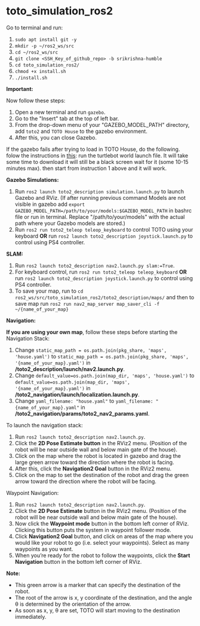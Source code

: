 # toto_simulation_ros2

Go to terminal and run:
1. `sudo apt install git -y`
2. `mkdir -p ~/ros2_ws/src`
3. `cd ~/ros2_ws/src`
4. `git clone <SSH_Key_of_github_repo> -b srikrishna-humble`
5. `cd toto_simulation_ros2/`
6. `chmod +x install.sh`
7. `./install.sh`

**Important:**

Now follow these steps:
1. Open a new terminal and run `gazebo`.
2. Go to the "Insert" tab at the top of left bar.
3. From the drop-down menu of your "GAZEBO_MODEL_PATH" directory, add `toto2` and `TOTO House` to the gazebo environment.
4. After this, you can close Gazebo.

If the gazebo fails after trying to load in TOTO House, do the following.
folow the instructions in [this](https://medium.com/@nilutpolk/setting-up-turtlebot3-simulation-in-ros-2-humble-hawksbill-70a6fcdaf5de):
run the turtlebot world launch file. It will take some time to download it will still be a black screen wait for it (some 10-15 minutes max). 
then start from instruction 1 above and it will work.

**Gazebo Simulations:**

1. Run `ros2 launch toto2_description simulation.launch.py` to launch Gazebo and RViz. (If after running previous command Models are not visible in gazebo add `export GAZEBO_MODEL_PATH=/path/to/your/models:$GAZEBO_MODEL_PATH` in bashrc file or run in terminal. Replace "/path/to/your/models" with the actual path where your Gazebo models are stored.)
2. Run `ros2 run toto2_teleop teleop_keyboard` to control TOTO using your keyboard **OR** run `ros2 launch toto2_description joystick.launch.py` to control using PS4 controller.

**SLAM:** 

1. Run `ros2 launch toto2_description nav2.launch.py slam:=True`.
2. For keyboard control, run `ros2 run toto2_teleop teleop_keyboard` **OR** run `ros2 launch toto2_description joystick.launch.py` to control using PS4 controller.
3. To save your map, run to `cd ros2_ws/src/toto_simulation_ros2/toto2_description/maps/` and then to save map run `ros2 run nav2_map_server map_saver_cli -f ~/{name_of_your_map}`

**Navigation:**

**If you are using your own map**, follow these steps before starting the Navigation Stack:

1. Change `static_map_path = os.path.join(pkg_share, 'maps', 'house.yaml')` to `static_map_path = os.path.join(pkg_share, 'maps', '{name_of_your_map}.yaml')` in **/toto2_description/launch/nav2.launch.py**.
2. Change `default_value=os.path.join(map_dir, 'maps', 'house.yaml')` to `default_value=os.path.join(map_dir, 'maps', '{name_of_your_map}.yaml')` in **/toto2_navigation/launch/localization.launch.py**.
3. Change `yaml_filename: "house.yaml"` to `yaml_filename: "{name_of_your_map}.yaml"` in **/toto2_navigation/params/toto2_nav2_params.yaml**.

To launch the navigation stack:

1. Run `ros2 launch toto2_description nav2.launch.py`.
2. Click the **2D Pose Estimate button** in the RViz2 menu. (Position of the robot will be near outside wall and below main gate of the house).
3. Click on the map where the robot is located in gazebo and drag the large green arrow toward the direction where the robot is facing.
4. After this, click the **Navigation2 Goal** button in the RViz2 menu.
5. Click on the map to set the destination of the robot and drag the green arrow toward the direction where the robot will be facing.

Waypoint Navigation:

1. Run `ros2 launch toto2_description nav2.launch.py`.
2. Click the **2D Pose Estimate** button in the RViz2 menu. (Position of the robot will be near outside wall and below main gate of the house).
3. Now click the **Waypoint mode** button in the bottom left corner of RViz. Clicking this button puts the system in waypoint follower mode.
4. Click **Navigation2 Goal** button, and click on areas of the map where you would like your robot to go (i.e. select your waypoints). Select as many waypoints as you want.
5. When you’re ready for the robot to follow the waypoints, click the **Start Navigation** button in the bottom left corner of RViz.

**Note:** 
* This green arrow is a marker that can specify the destination of the robot.
* The root of the arrow is x, y coordinate of the destination, and the angle θ is determined by the orientation of the arrow.
* As soon as x, y, θ are set, TOTO will start moving to the destination immediately.
